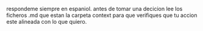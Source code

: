 respondeme siempre en espaniol.
antes de tomar una decicion lee los ficheros .md que estan la carpeta context para que verifiques que tu accion este alineada con lo que quiero.




